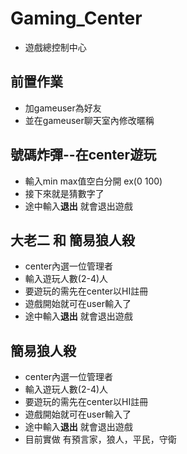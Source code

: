 # Gaming_Center
* 遊戲總控制中心
## 前置作業
* 加gameuser為好友
* 並在gameuser聊天室內修改暱稱


## 號碼炸彈--在center遊玩
* 輸入min max值空白分開 ex(0 100)
* 接下來就是猜數字了
* 途中輸入**退出** 就會退出遊戲

## 大老二 和 簡易狼人殺
* center內選一位管理者
* 輸入遊玩人數(2-4)人
* 要遊玩的需先在center以HI註冊
* 遊戲開始就可在user輸入了
* 途中輸入**退出** 就會退出遊戲

##  簡易狼人殺
* center內選一位管理者
* 輸入遊玩人數(2-4)人
* 要遊玩的需先在center以HI註冊
* 遊戲開始就可在user輸入了
* 途中輸入**退出** 就會退出遊戲
* 目前實做 有預言家，狼人，平民，守衛
